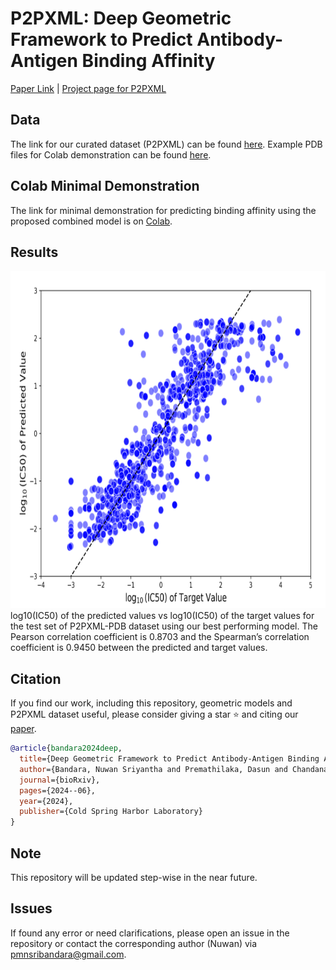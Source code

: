 # P2PXML: Deep Geometric Framework to Predict Antibody-Antigen Binding Affinity

[Paper Link](https://www.biorxiv.org/content/10.1101/2024.06.09.598103v1) | [Project page for P2PXML](https://drug-discovery-entc.github.io/p2pxml/)

## Data

The link for our curated dataset (P2PXML) can be found [here](https://zenodo.org/records/11531319).
Example PDB files for Colab demonstration can be found [here](https://github.com/Drug-Discovery-ENTC/p2pxml/tree/main/data).

## Colab Minimal Demonstration

The link for minimal demonstration for predicting binding affinity using the proposed combined model is on [Colab](https://colab.research.google.com/drive/1pDAU2Jizu3kZ2skybhhb45UcBJ2skYxY?usp=sharing). 

## Results

<img src="https://github.com/Drug-Discovery-ENTC/p2pxml/blob/main/resources/scatter2.png" width="960" height="540"><br />
log10(IC50) of the predicted values vs log10(IC50) of the target values for the test set of P2PXML-PDB dataset using our best performing model. The Pearson correlation coefficient is 0.8703 and the Spearman’s correlation coefficient is 0.9450 between the predicted and target values.

## Citation

If you find our work, including this repository, geometric models and P2PXML dataset useful, please consider giving a star ⭐ and citing our [paper](https://www.biorxiv.org/content/10.1101/2024.06.09.598103v1).
```bibtex
@article{bandara2024deep,
  title={Deep Geometric Framework to Predict Antibody-Antigen Binding Affinity},
  author={Bandara, Nuwan Sriyantha and Premathilaka, Dasun and Chandanayake, Sachini and Hettiarachchi, Sahan and Varenthirarajah, Vithurshan and Munasinghe, Aravinda and Madhawa, Kaushalya and Charles, Subodha},
  journal={bioRxiv},
  pages={2024--06},
  year={2024},
  publisher={Cold Spring Harbor Laboratory}
}
```

## Note

This repository will be updated step-wise in the near future. 

## Issues 

If found any error or need clarifications, please open an issue in the repository or contact the corresponding author (Nuwan) via pmnsribandara@gmail.com.
